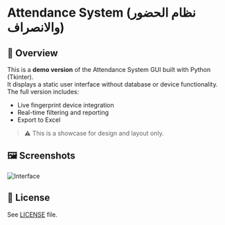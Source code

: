 # Attendance System (نظام الحضور والانصراف)

## 📌 Overview

This is a **demo version** of the Attendance System GUI built with Python (Tkinter).  
It displays a static user interface without database or device functionality.  
The full version includes:
- Live fingerprint device integration
- Real-time filtering and reporting
- Export to Excel

> ⚠️ This is a showcase for design and layout only.

## 🖼️ Screenshots

![Interface](https://raw.githubusercontent.com/mhmdabdelazizwaked/attendance-system-demo/screenshots/screenshots/1.png)



## 📄 License

See [LICENSE](LICENSE) file.
